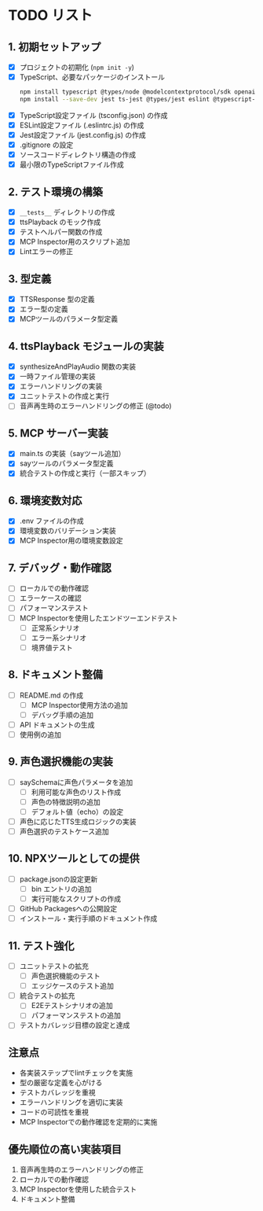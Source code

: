 # TODO リスト

## 1. 初期セットアップ
- [x] プロジェクトの初期化 (`npm init -y`)
- [x] TypeScript、必要なパッケージのインストール
  ```bash
  npm install typescript @types/node @modelcontextprotocol/sdk openai play-sound
  npm install --save-dev jest ts-jest @types/jest eslint @typescript-eslint/parser @typescript-eslint/eslint-plugin @modelcontextprotocol/inspector
  ```
- [x] TypeScript設定ファイル (tsconfig.json) の作成
- [x] ESLint設定ファイル (.eslintrc.js) の作成
- [x] Jest設定ファイル (jest.config.js) の作成
- [x] .gitignore の設定
- [x] ソースコードディレクトリ構造の作成
- [x] 最小限のTypeScriptファイル作成

## 2. テスト環境の構築
- [x] `__tests__` ディレクトリの作成
- [x] ttsPlayback のモック作成
- [x] テストヘルパー関数の作成
- [x] MCP Inspector用のスクリプト追加
- [x] Lintエラーの修正

## 3. 型定義
- [x] TTSResponse 型の定義
- [x] エラー型の定義
- [x] MCPツールのパラメータ型定義

## 4. ttsPlayback モジュールの実装
- [x] synthesizeAndPlayAudio 関数の実装
- [x] 一時ファイル管理の実装
- [x] エラーハンドリングの実装
- [x] ユニットテストの作成と実行
- [ ] 音声再生時のエラーハンドリングの修正 (@todo)

## 5. MCP サーバー実装
- [x] main.ts の実装（sayツール追加）
- [x] sayツールのパラメータ型定義
- [x] 統合テストの作成と実行（一部スキップ）

## 6. 環境変数対応
- [x] .env ファイルの作成
- [x] 環境変数のバリデーション実装
- [x] MCP Inspector用の環境変数設定

## 7. デバッグ・動作確認
- [ ] ローカルでの動作確認
- [ ] エラーケースの確認
- [ ] パフォーマンステスト
- [ ] MCP Inspectorを使用したエンドツーエンドテスト
  - [ ] 正常系シナリオ
  - [ ] エラー系シナリオ
  - [ ] 境界値テスト

## 8. ドキュメント整備
- [ ] README.md の作成
  - [ ] MCP Inspector使用方法の追加
  - [ ] デバッグ手順の追加
- [ ] API ドキュメントの生成
- [ ] 使用例の追加

## 9. 声色選択機能の実装
- [ ] saySchemaに声色パラメータを追加
  - [ ] 利用可能な声色のリスト作成
  - [ ] 声色の特徴説明の追加
  - [ ] デフォルト値（echo）の設定
- [ ] 声色に応じたTTS生成ロジックの実装
- [ ] 声色選択のテストケース追加

## 10. NPXツールとしての提供
- [ ] package.jsonの設定更新
  - [ ] bin エントリの追加
  - [ ] 実行可能なスクリプトの作成
- [ ] GitHub Packagesへの公開設定
- [ ] インストール・実行手順のドキュメント作成

## 11. テスト強化
- [ ] ユニットテストの拡充
  - [ ] 声色選択機能のテスト
  - [ ] エッジケースのテスト追加
- [ ] 統合テストの拡充
  - [ ] E2Eテストシナリオの追加
  - [ ] パフォーマンステストの追加
- [ ] テストカバレッジ目標の設定と達成

## 注意点
- 各実装ステップでlintチェックを実施
- 型の厳密な定義を心がける
- テストカバレッジを重視
- エラーハンドリングを適切に実装
- コードの可読性を重視
- MCP Inspectorでの動作確認を定期的に実施

## 優先順位の高い実装項目
1. 音声再生時のエラーハンドリングの修正
2. ローカルでの動作確認
3. MCP Inspectorを使用した統合テスト
4. ドキュメント整備 